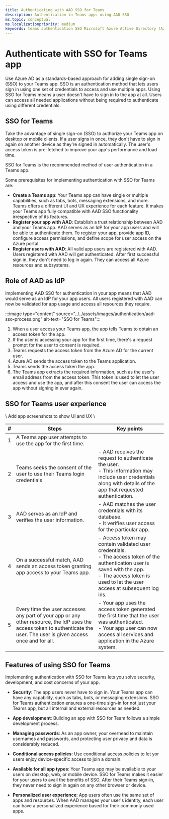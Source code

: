 ```yaml
---
title: Authenticating with AAD SSO for Teams
description: Authentication in Teams apps using AAD SSO
ms.topic: conceptual
ms.localizationpriority: medium
keywords: teams authentication SSO Microsoft Azure Active Directory (Azure AD), OIDC, username, password
---
```

# Authenticate with SSO for Teams app

<!--Azure Active Directory (Azure AD) is a cloud-based identity and access management service. It helps your app users access external resources, such as Microsoft 365, the Azure portal, and thousands of other SaaS applications. Your users can also access internal resources, such as apps on your corporate network and intranet, along with any cloud apps from your own organization.-->

Use Azure AD as a standards-based approach for adding single sign-on (SSO) to your Teams app. SSO is an authentication method that lets users sign in using one set of credentials to access and use multiple apps. Using SSO for Teams means a user doesn't have to sign in to the app at all. Users can access all needed applications without being required to authenticate using different credentials.

## SSO for Teams

Take the advantage of single sign-on (SSO) to authorize your Teams app on desktop or mobile clients. If a user signs in once, they don't have to sign in again on another device as they're signed in automatically. The user's access token is pre-fetched to improve your app's performance and load time.

SSO for Teams is the recommended method of user authentication in a Teams app.

Some prerequisites for implementing authentication with SSO for Teams are:

- **Create a Teams app**: Your Teams app can have single or multiple capabilities, such as tabs, bots, messaging extensions, and more. Teams offers a different UI and UX experience for each feature. It makes your Teams app fully compatible with AAD SSO functionality irrespective of its features.
- **Register your app with AAD**: Establish a trust relationship between AAD and your Teams app. AAD serves as an IdP for your app users and will be able to authenticate them. To register your app, provide app ID, configure access permissions, and define scope for user access on the Azure portal.
- **Register users with AAD**: All valid app users are registered with AAD. Users registered with AAD will get authenticated. After first successful sign in, they don't need to log in again. They can access all Azure resources and subsystems.

## Role of AAD as IdP

Implementing AAD SSO for authentication in your app means that AAD would serve as an IdP for your app users. All users registered with AAD can now be validated for app usage and access all resources they require.

:::image type="content" source="../../assets/images/authentication/aad-sso-process.png" alt-text="SSO for Teams":::

1. When a user access your Teams app, the app tells Teams to obtain an access token for the app.
1. If the user is accessing your app for the first time, there's a request prompt for the user to consent is required.
1. Teams requests the access token from the Azure AD for the current user.
1. Azure AD sends the access token to the Teams application.
1. Teams sends the access token the app.
1. The Teams app extracts the required information, such as the user's email address from the access token. This token is used to let the user access and use the app, and after this consent the user can access the app without signing in ever again.

## SSO for Teams user experience

\ Add app screenshots to show UI and UX \

| # | Steps | Key points |
|--- | --- | --- |
| 1 | A Teams app user attempts to use the app for the first time. | <!-- The user provides their credentials to the app. <br> - It may include the username and password of the user.--> |
| 2 | Teams seeks the consent of the user to use their Teams login credentials  | - AAD receives the request to authenticate the user. <br> - This information may include user credentials along with details of the app that requested authentication. |
| 3 | AAD serves as an IdP and verifies the user information. | - AAD matches the user credentials with its database. <br> - It verifies user access for the particular app. |
| 4 | On a successful match, AAD sends an access token granting app access to your Teams app. | - Access token may contain validated user credentials. <br> - The access token of the authentication user is saved with the app. <br> - The access token is used to let the user access at subsequent log ins. |
| 5 | Every time the user accesses any part of your app or any other resource, the IdP uses the access token to authenticate the user. The user is given access once and for all. | - Your app uses the access token generated the first time that the user was authenticated. <br> - Your app user can now access all services and application in the Azure system. |

## Features of using SSO for Teams

Implementing authentication with SSO for Teams lets you solve security, development, and cost concerns of your app.

- **Security**: The app users never have to sign in. Your Teams app can have any capability, such as tabs, bots, or messaging extensions. SSO for Teams authentication ensures a one-time sign-in for not just your Teams app, but all internal and external resources as needed.

- **App development**: Building an app with SSO for Team follows a simple development process.

- **Managing passwords**: As an app owner, your overhead to maintain usernames and passwords, and protecting user privacy and data is considerably reduced.

- **Conditional access policies**: Use conditional access policies to let yor users enjoy device-specific access to join a domain.

- **Available for all app types**: Your Teams app may be available to your users on desktop, web, or mobile device. SSO for Teams makes it easier for your users to avail the benefits of SSO. After their Teams sign-in, they never need to sign in again on any other browser or device.

- **Personalized user experience**: App users often use the same set of apps and resources. When AAD manages your user's identity, each user can have a personalized experience based for their commonly used apps.
